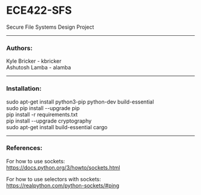# ECE422-SFS
Secure File Systems Design Project

---------------
### Authors:
Kyle Bricker - kbricker <br>
Ashutosh Lamba - alamba

---------------
### Installation:
sudo apt-get install python3-pip python-dev build-essential  <br>
sudo pip install --upgrade pip <br>
pip install -r requirements.txt <br>
pip install --upgrade cryptography <br>
sudo apt-get install build-essential cargo<br>

---------------
### References:
For how to use sockets:<br>
https://docs.python.org/3/howto/sockets.html<br>

For how to use selectors with sockets:<br>
https://realpython.com/python-sockets/#ping<br>

